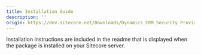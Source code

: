 ```yaml
---
title: Installation Guide
description: ''
origin: https://dev.sitecore.net/Downloads/Dynamics_CRM_Security_Provider/2_3/Dynamics_CRM_Security_Provider_2_3_2/Installation_Guide
---
```


Installation instructions are included in the readme that is displayed when the package is installed on your Sitecore server.
